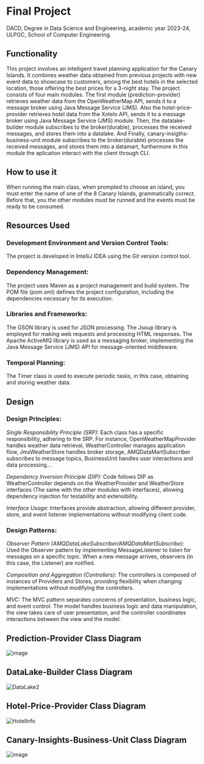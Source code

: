 # Final Project
DACD, Degree in Data Science and Engineering, academic year 2023-24, ULPGC, School of Computer Engineering.

## Functionality
This project involves an intelligent travel planning application for the Canary Islands. It combines weather data obtained from previous projects with new event data to showcase to customers, among the best hotels in the selected location, those offering the best prices for a 3-night stay. The project consists of four main modules. The first module (prediction-provider) retrieves weather data from the OpenWeatherMap API, sends it to a message broker using Java Message Service (JMS). Also the hotel-price-provider retrieves hotel data from the Xotelo API, sends it to a message broker using Java Message Service (JMS) module. Then, the datalake-builder module subscribes to the broker(durable), processes the received messages, and stores them into a datalake. And Finally, canary-insigths-business-unit module subscribes to the broker(durable) processes the received messages, and stores them into a datamart, furthermore in this module the aplication interact with the client through CLI. 

## How to use it
When running the main class, when prompted to choose an island, you must enter the name of one of the 8 Canary Islands, grammatically correct. Before that, you the other modules must be runned and the events must be ready to be consumed.

## Resources Used
### Development Environment and Version Control Tools:
The project is developed in IntelliJ IDEA using the Git version control tool.

### Dependency Management:
The project uses Maven as a project management and build system. The POM file (pom.xml) defines the project configuration, including the dependencies necessary for its execution.

### Libraries and Frameworks:
The GSON library is used for JSON processing. The Jsoup library is employed for making web requests and processing HTML responses. The Apache ActiveMQ library is used as a messaging broker, implementing the Java Message Service (JMS) API for message-oriented middleware.

### Temporal Planning:
The Timer class is used to execute periodic tasks, in this case, obtaining and storing weather data.

## Design
### Design Principles:
*Single Responsibility Principle (SRP):* Each class has a specific responsibility, adhering to the SRP. For instance, OpenWeatherMapProvider handles weather data retrieval, WeatherController manages application flow, JmsWeatherStore handles broker storage, AMQDataMartSubscriber subscribes to message topics, BusinessUnit handles user interactions and data processing...

*Dependency Inversion Principle (DIP):* Code follows DIP as WeatherController depends on the WeatherProvider and WeatherStore interfaces (The same with the other modules with interfaces), allowing dependency injection for testability and extensibility.

*Interface Usage:* Interfaces provide abstraction, allowing different provider, store, and event listener implementations without modifying client code.

### Design Patterns:
*Observer Pattern (AMQDataLakeSubscriber/AMQDataMartSubscribe):* Used the Observer pattern by implementing MessageListener to listen for messages on a specific topic. When a new message arrives, observers (in this case, the Listener) are notified.

*Composition and Aggregation (Controllers):* The controllers is composed of instances of Providers and Stores, providing flexibility when changing implementations without modifying the controllers.

*MVC:* The MVC pattern separates concerns of presentation, business logic, and event control. The model handles business logic and data manipulation, the view takes care of user presentation, and the controller coordinates interactions between the view and the model.

## Prediction-Provider Class Diagram 
![image](https://github.com/victorrloopezz/practice1V2/assets/145262837/ae60cd67-fbbc-4438-87db-0cb850e2d2aa)



## DataLake-Builder Class Diagram 
![DataLake2](https://github.com/victorrloopezz/practice1V2/assets/145262837/63bd3910-e595-4322-b4f6-4b28c393bbc8)



## Hotel-Price-Provider Class Diagram
![HotelInfo](https://github.com/victorrloopezz/practice1V2/assets/145262837/99f95230-85e1-48a2-8f5f-b6ddaa8a2bf2)



## Canary-Insights-Business-Unit Class Diagram
![image](https://github.com/victorrloopezz/practice1V2/assets/145262837/1a4c4c4b-cf06-4244-a4f9-425f80171e2e)







